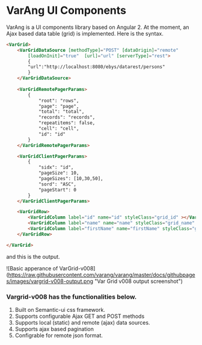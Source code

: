 # VarAng UI Components

VarAng is a UI components library based on Angular 2. At the moment, an Ajax based data table (grid) is implemented.
Here is the syntax.

```html
<VarGrid>
	<VarGridDataSource [methodType]="POST" [dataOrigin]="remote" 
		[loadOnInit]="true"  [url]="url" [serverType]="rest">
		{
		"url":"http://localhost:8080/ebys/datarest/persons"
		}
	</VarGridDataSource>
	
	<VarGridRemotePagerParams>
		{
		    "root": "rows",
		    "page": "page",
		    "total": "total",
		    "records": "records",
		    "repeatitems": false,
		    "cell": "cell",
		    "id": "id"
		}
	</VarGridRemotePagerParams>		

	<VarGridClientPagerParams>
		{
		    "sidx": "id",
		    "pageSize": 10,
		    "pageSizes": [10,30,50],
		    "sord": "ASC",
		    "pageStart": 0
		}
	</VarGridClientPagerParams>	

	<VarGridRow>
		<VarGridColumn label="id" name="id" styleClass="grid_id" ></VarGridColumn>
		<VarGridColumn label="name" name="name" styleClass="grid_name" ></VarGridColumn>
		<VarGridColumn label="firstName" name="firstName" styleClass="grid_firstName" ></VarGridColumn>
	</VarGridRow>

</VarGrid>
```

and this is the output.

![Basic apperance of VarGrid-v008] (https://raw.githubusercontent.com/varang/varang/master/docs/githubpages/images/vargrid-v008-output.png "Var Grid v008 output screenshot")

### Vargrid-v008 has the functionalities below.

1. Built on Semantic-ui css framework.
2. Supports configurable Ajax GET and POST methods
3. Supports local (static) and remote (ajax) data sources.
4. Supports ajax based pagination
5. Configrable for remote json format. 

